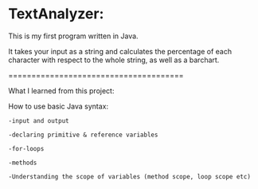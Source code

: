 # TextAnalyzer:

This is my first program written in Java.

It takes your input as a string and calculates the percentage 
of each character with respect to the whole string, as well as a barchart.

======================================

What I learned from this project:

How to use basic Java syntax:
    
    -input and output

    -declaring primitive & reference variables
    
    -for-loops

    -methods

    -Understanding the scope of variables (method scope, loop scope etc)
